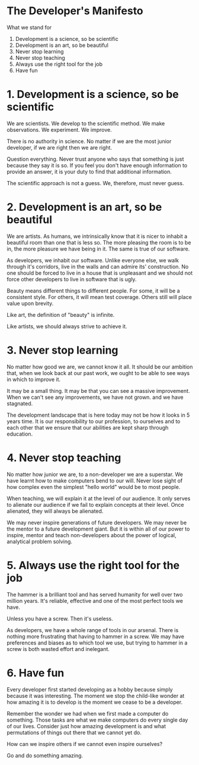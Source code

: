 # The Developer's Manifesto

What we stand for

 1. Development is a science, so be scientific
 2. Development is an art, so be beautiful
 3. Never stop learning
 4. Never stop teaching
 5. Always use the right tool for the job
 6. Have fun
 
# 1. Development is a science, so be scientific

We are scientists. We develop to the scientific method. We make
observations. We experiment. We improve.

There is no authority in science. No matter if we are the most junior 
developer, if we are right then we are right.

Question everything. Never trust anyone who says that something is just
because they say it is so. If you feel you don't have enough information 
to provide an answer, it is your duty to find that additional 
information.

The scientific approach is not a guess. We, therefore, must never
guess.

# 2. Development is an art, so be beautiful

We are artists. As humans, we intrinsically know that it is nicer to
inhabit a beautiful room than one that is less so. The more pleasing the
room is to be in, the more pleasure we have being in it. The same is 
true of our software.

As developers, we inhabit our software. Unlike everyone else, we walk
through it's corridors, live in the walls and can admire its' 
construction. No one should be forced to live in a house that is
unpleasant and we should not force other developers to live in software
that is ugly.

Beauty means different things to different people. For some, it will be
a consistent style. For others, it will mean test coverage. Others still
will place value upon brevity.

Like art, the definition of "beauty" is infinite.

Like artists, we should always strive to achieve it.

# 3. Never stop learning

No matter how good we are, we cannot know it all. It should be our
ambition that, when we look back at our past work, we ought to be able
to see ways in which to improve it.

It may be a small thing. It may be that you can see a massive
improvement. When we can't see any improvements, we have not grown. and 
we have stagnated.

The development landscape that is here today may not be how it looks in
5 years time. It is our responsibility to our profession, to ourselves
and to each other that we ensure that our abilities are kept sharp
through education.

# 4. Never stop teaching

No matter how junior we are, to a non-developer we are a superstar. We
have learnt how to make computers bend to our will. Never lose sight of
how complex even the simplest "hello world" would be to most people.

When teaching, we will explain it at the level of our audience. It only
serves to alienate our audience if we fail to explain concepts at their
level. Once alienated, they will always be alienated.

We may never inspire generations of future developers. We may never be
the mentor to a future development giant. But it is within all of our
power to inspire, mentor and teach non-developers about the power of
logical, analytical problem solving.

# 5. Always use the right tool for the job

The hammer is a brilliant tool and has served humanity for well over
two million years. It's reliable, effective and one of the most perfect 
tools we have.

Unless you have a screw. Then it's useless.

As developers, we have a whole range of tools in our arsenal. There is
nothing more frustrating that having to hammer in a screw. We may have
preferences and biases as to which tool we use, but trying to hammer in
a screw is both wasted effort and inelegant.

# 6. Have fun

Every developer first started developing as a hobby because simply
because it was interesting. The moment we stop the child-like wonder at 
how amazing it is to develop is the moment we cease to be a developer.

Remember the wonder we had when we first made a computer do something.
Those tasks are what we make computers do every single day of our lives.
Consider just how amazing development is and what permutations of things
out there that we cannot yet do.

How can we inspire others if we cannot even inspire ourselves?

Go and do something amazing.
